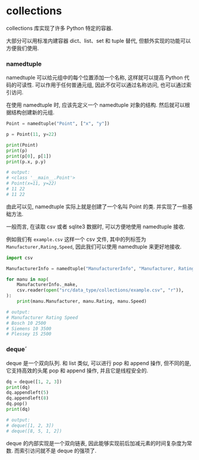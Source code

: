# collections

collections 库实现了许多 Python 特定的容器.

大部分可以用标准内建容器 dict、list、set 和 tuple 替代, 但额外实现的功能可以方便我们使用.

### namedtuple

namedtuple 可以给元组中的每个位置添加一个名称, 这样就可以提高 Python 代码的可读性. 可以作用于任何普通元组, 因此不仅可以通过名称访问, 也可以通过索引访问.

在使用 namedtuple 时, 应该先定义一个 namedtuple 对象的结构. 然后就可以根据结构创建新的元组.

```py
Point = namedtuple("Point", ["x", "y"])

p = Point(11, y=22)

print(Point)
print(p)
print(p[0], p[1])
print(p.x, p.y)

# output:
# <class '__main__.Point'>
# Point(x=11, y=22)
# 11 22
# 11 22
```

由此可以见, namedtuple 实际上就是创建了一个名叫 Point 的类. 并实现了一些基础方法.

一般而言, 在读取 csv 或者 sqlite3 数据时, 可以方便地使用 namedtuple 接收.

例如我们有 `example.csv` 这样一个 csv 文件, 其中的列标签为 `Manufacturer,Rating,Speed`, 因此我们可以使用 namedtuple 来更好地接收.

```py
import csv

ManufacturerInfo = namedtuple("ManufacturerInfo", "Manufacturer, Rating, Speed")

for manu in map(
    ManufacturerInfo._make,
    csv.reader(open("src/data_type/collections/example.csv", "r")),
):
    print(manu.Manufacturer, manu.Rating, manu.Speed)

# output:
# Manufacturer Rating Speed
# Bosch 10 2500
# Siemens 10 3500
# Plessey 15 2500
```

### deque´

deque 是一个双向队列. 和 list 类似, 可以进行 pop 和 append 操作, 但不同的是, 它支持高效的头尾 pop 和 append 操作, 并且它是线程安全的.

```py
dq = deque([1, 2, 3])
print(dq)
dq.appendleft(5)
dq.appendleft(8)
dq.pop()
print(dq)

# output:
# deque([1, 2, 3])
# deque([8, 5, 1, 2])
```

deque 的内部实现是一个双向链表, 因此能够实现前后加减元素的时间复杂度为常数. 而索引访问就不是 deque 的强项了.
